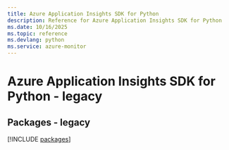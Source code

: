 ```yaml
---
title: Azure Application Insights SDK for Python
description: Reference for Azure Application Insights SDK for Python
ms.date: 10/16/2025
ms.topic: reference
ms.devlang: python
ms.service: azure-monitor
---
```

# Azure Application Insights SDK for Python - legacy
## Packages - legacy
[!INCLUDE [packages](application-insights-index.md)]